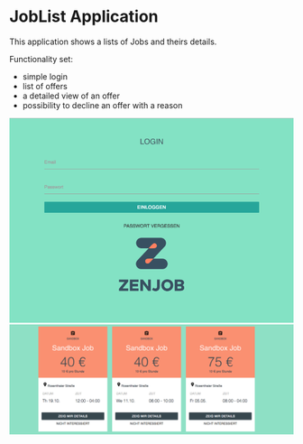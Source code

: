 JobList Application
===================

This application shows a lists of Jobs and theirs details.

Functionality set:

 - simple login
 - list of offers
 - a detailed view of an offer
 - possibility to decline an offer with a reason

 ![Login](https://github.com/caritosteph/jobs-list_reactjs/blob/carolyn-test/screenshot/login.png)
 ![List of Jobs](https://github.com/caritosteph/jobs-list_reactjs/blob/carolyn-test/screenshot/listjobs.png)
